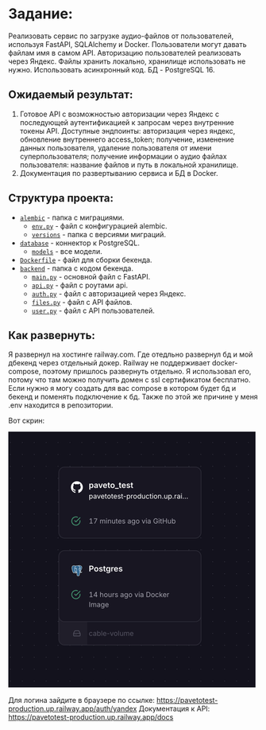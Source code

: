 # Задание:

Реализовать сервис по загрузке аудио-файлов от пользователей, используя FastAPI, SQLAlchemy и Docker. Пользователи могут давать файлам имя в самом API.
Авторизацию пользователей реализовать через Яндекс.
Файлы хранить локально, хранилище использовать не нужно.
Использовать асинхронный код.
БД - PostgreSQL 16.

## Ожидаемый результат:

1. Готовое API с возможностью авторизации через Яндекс с последующей аутентификацией к запросам через внутренние токены API.
Доступные эндпоинты: авторизация через яндекс, обновление внутреннего access_token; получение, изменение данных пользователя, удаление пользователя от имени суперпользователя; получение информации о аудио файлах пользователя: название файлов и путь в локальной хранилище.
2. Документация по развертыванию сервиса и БД в Docker.

## Структура проекта:


- [`alembic`](connectors/alembic) - папка с миграциями.
  - [`env.py`](connectors/alembic/env.py) - файл с конфигурацией alembic.
  - [`versions`](connectors/alembic/versions) - папка с версиями миграций.
- [`database`](database) - коннектор к PostgreSQL.
  - [`models`](database/models) - все модели.
- [`Dockerfile`](Dockerfile) - файл для сборки бекенда.
- [`backend`](backend) - папка с кодом бекенда.
  - [`main.py`](backend/main.py) - основной файл с FastAPI.
  - [`api.py`](backend/api.py) - файл с роутами api.
  - [`auth.py`](backend/auth.py) - файл с авторизацией через Яндекс.
  - [`files.py`](backend/files.py) - файл с API файлов.
  - [`user.py`](backend/user.py) - файл с API пользователей.

## Как развернуть:

Я развернул на хостинге railway.com. Где отедльно развернул бд и мой дбекенд через отдельный докер. Railway 
не поддерживает docker-compose, поэтому пришлось развернуть отдельно. Я использовал его, потому что там можно получить
домен с ssl сертификатом бесплатно. Если нужно я могу создать для вас compose в котором будет бд и бекенд и поменять
подключение к бд. Также по этой же причине у меня .env находится в репозитории.

Вот скрин:

![img.png](img.png)

Для логина зайдите в браузере по ссылке: https://pavetotest-production.up.railway.app/auth/yandex
Документация к API: https://pavetotest-production.up.railway.app/docs
